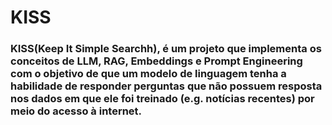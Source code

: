 # KISS

### KISS(Keep It Simple Searchh), é um projeto que implementa os conceitos de LLM, RAG, Embeddings e Prompt Engineering com o objetivo de que um modelo de linguagem tenha a habilidade de responder perguntas que não possuem resposta nos dados em que ele foi treinado (e.g. notícias recentes) por meio do acesso à internet.
